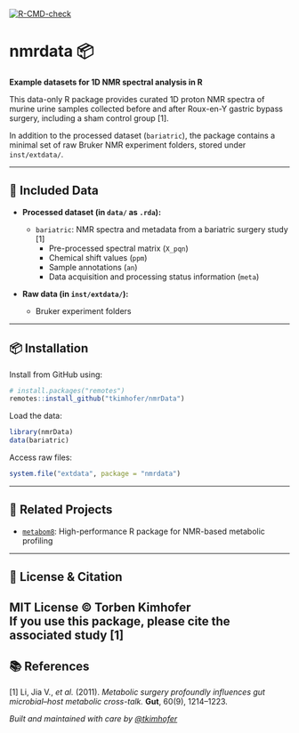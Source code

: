 [![R-CMD-check](https://github.com/tkimhofer/nmrdata/actions/workflows/main.yml/badge.svg)](https://github.com/tkimhofer/nmrdata/actions/workflows/main.yml)

# nmrdata 📦

**Example datasets for 1D NMR spectral analysis in R**

This data-only R package provides curated 1D proton NMR spectra of murine urine samples collected before and after Roux-en-Y gastric bypass surgery, including a sham control group [1].

In addition to the processed dataset (`bariatric`), the package contains a minimal set of raw Bruker NMR experiment folders, stored under `inst/extdata/`.


---

## 📁 Included Data

- **Processed dataset (in `data/` as `.rda`):**
  - `bariatric`: NMR spectra and metadata from a bariatric surgery study [1]  
    - Pre-processed spectral matrix (`X_pqn`)
    - Chemical shift values (`ppm`)
    - Sample annotations (`an`)  
    - Data acquisition and processing status information (`meta`)  

- **Raw data (in `inst/extdata/`):**
  - Bruker experiment folders

---

## 📦 Installation

Install from GitHub using:

```r
# install.packages("remotes")
remotes::install_github("tkimhofer/nmrData")
```

Load the data:

```r
library(nmrData)
data(bariatric)
```

Access raw files:

```r
system.file("extdata", package = "nmrdata")
```


---

## 🔗 Related Projects

- [`metabom8`](https://github.com/tkimhofer/metabom8): High-performance R package for NMR-based metabolic profiling

---

## 📜 License & Citation

MIT License © Torben Kimhofer  
If you use this package, please cite the associated study [1]
---

## 📚 References

[1] Li, Jia V., *et al.* (2011). *Metabolic surgery profoundly influences gut microbial–host metabolic cross-talk.* **Gut**, 60(9), 1214–1223.


*Built and maintained with care by [@tkimhofer](https://github.com/tkimhofer)*
